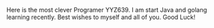 Here is the most clever Programer YYZ639.
I am start Java and golang learning recently.
Best wishes to myself and all of you.
Good Luck!
